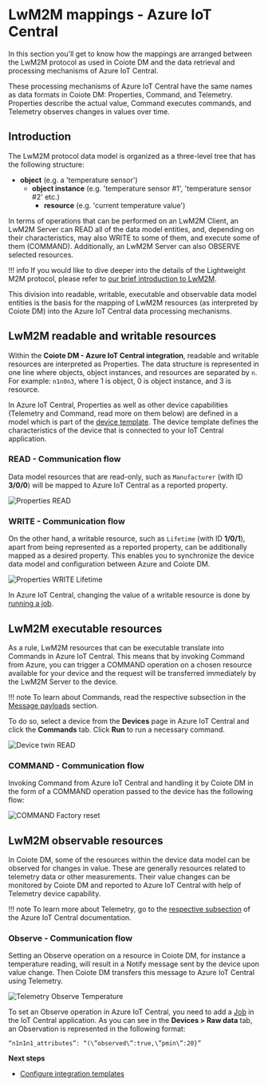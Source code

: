 # LwM2M mappings - Azure IoT Central

In this section you'll get to know how the mappings are arranged between the LwM2M protocol as used in Coiote DM and the data retrieval and processing mechanisms of Azure IoT Central.

These processing mechanisms of Azure IoT Central have the same names as data formats in Coiote DM: Properties, Command, and Telemetry. Properties describe the actual value, Command executes commands, and Telemetry observes changes in values over time.

## Introduction

The LwM2M protocol data model is organized as a three-level tree that has the following structure:

 - **object** (e.g. a 'temperature sensor')
    - **object instance** (e.g. 'temperature sensor #1', 'temperature sensor #2' etc.)
        - **resource** (e.g. 'current temperature value')

In terms of operations that can be performed on an LwM2M Client, an LwM2M Server can READ all of the data model entities, and, depending on their characteristics, may also WRITE to some of them, and execute some of them (COMMAND). Additionally, an LwM2M Server can also OBSERVE selected resources.

!!! info
    If you would like to dive deeper into the details of the Lightweight M2M protocol, please refer to [our brief introduction to LwM2M](https://avsystem.github.io/Anjay-doc/LwM2M.html).

This division into readable, writable, executable and observable data model entities is the basis for the mapping of LwM2M resources (as interpreted by Coiote DM) into the Azure IoT Central data processing mechanisms.

## LwM2M readable and writable resources

Within the **Coiote DM - Azure IoT Central integration**, readable and writable resources are interpreted as Properties. The data structure is represented in one line where objects, object instances, and resources are separated by `n`. For example: `n1n0n3`, where 1 is object, 0 is object instance, and 3 is resource.

In Azure IoT Central, Properties as well as other device capabilities (Telemetry and Command, read more on them below) are defined in a model which is part of the [device template](https://docs.microsoft.com/en-us/azure/iot-central/core/concepts-device-templates). The device template defines the characteristics of the device that is connected to your IoT Central application.

### READ - Communication flow

Data model resources that are read-only, such as `Manufacturer` (with ID **3/0/0**) will be mapped to Azure IoT Central as a reported property.

![Properties READ](images/Properties.png "READ Manufacturer")

### WRITE - Communication flow

On the other hand, a writable resource, such as `Lifetime` (with ID **1/0/1**), apart from being represented as a reported property, can be additionally mapped as a desired property. This enables you to synchronize the device data model and configuration between Azure and Coiote DM.

![Properties WRITE Lifetime](images/Properties-WRITE.png "WRITE Lifetime")

In Azure IoT Central, changing the value of a writable resource is done by [running a job](https://docs.microsoft.com/en-us/azure/iot-central/core/howto-manage-devices-in-bulk).

## LwM2M executable resources

As a rule, LwM2M resources that can be executable translate into Commands in Azure IoT Central. This means that by invoking Command from Azure, you can trigger a COMMAND operation on a chosen resource available for your device and the request will be transferred immediately by the LwM2M Server to the device.

!!! note
    To learn about Commands, read the respective subsection in the [Message payloads](https://docs.microsoft.com/en-us/azure/iot-central/core/concepts-telemetry-properties-commands#commands) section.

To do so, select a device from the **Devices** page in Azure IoT Central and click the **Commands** tab. Click **Run** to run a necessary command.

![Device twin READ](images/commands.png "Commands tab")

### COMMAND - Communication flow

Invoking Command from Azure IoT Central and handling it by Coiote DM in the form of a COMMAND operation passed to the device has the following flow:

![COMMAND Factory reset](images/Command.png "COMMAND Factory reset")

## LwM2M observable resources

In Coiote DM, some of the resources within the device data model can be observed for changes in value. These are generally resources related to telemetry data or other measurements. Their value changes can be monitored by Coiote DM and reported to Azure IoT Central with help of Telemetry device capability.

!!! note
    To learn more about Telemetry, go to the [respective subsection](https://docs.microsoft.com/en-us/azure/iot-central/core/concepts-telemetry-properties-commands#telemetry) of the Azure IoT Central documentation.

### Observe - Communication flow

Setting an Observe operation on a resource in Coiote DM, for instance a temperature reading, will result in a Notify message sent by the device upon value change. Then Coiote DM transfers this message to Azure IoT Central using Telemetry.

![Telemetry Observe Temperature](images/Telemetry.png "Observe Temperature")

To set an Observe operation in Azure IoT Central, you need to add a [Job](/Azure_IoT_Integration_Guide/Azure_IoT_Central_integration/Set_an_Observation/) in the IoT Central application. As you can see in the **Devices > Raw data** tab, an Observation is represented in the following format:

```
“n1n1n1_attributes”: “(\”observed\”:true,\”pmin\”:20}”
```

**Next steps**

* [Configure integration templates](https://iotdevzone.avsystem.com/docs/Azure_IoT_Integration_Guide/Configure_integration_templates/Azure_integration_templates/)
